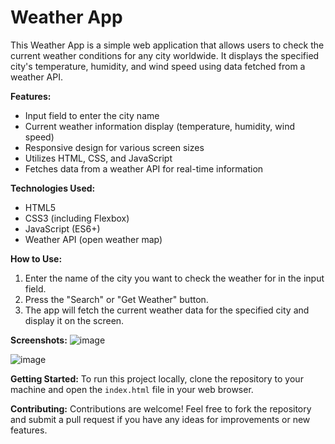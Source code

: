 # Weather App

This Weather App is a simple web application that allows users to check the current weather conditions for any city worldwide. It displays the specified city's temperature, humidity, and wind speed using data fetched from a weather API.

**Features:**
- Input field to enter the city name
- Current weather information display (temperature, humidity, wind speed)
- Responsive design for various screen sizes
- Utilizes HTML, CSS, and JavaScript
- Fetches data from a weather API for real-time information

**Technologies Used:**
- HTML5
- CSS3 (including Flexbox)
- JavaScript (ES6+)
- Weather API (open weather map)

**How to Use:**
1. Enter the name of the city you want to check the weather for in the input field.
2. Press the "Search" or "Get Weather" button.
3. The app will fetch the current weather data for the specified city and display it on the screen.

**Screenshots:**
![image](https://github.com/mayanksharma2427/weather-app/assets/72656130/cef03c70-7f12-4e5f-a990-88ef858f7374)

![image](https://github.com/mayanksharma2427/weather-app/assets/72656130/1066a02f-5f54-45b2-bd6b-95e373c9d16a)



**Getting Started:**
To run this project locally, clone the repository to your machine and open the `index.html` file in your web browser.

**Contributing:**
Contributions are welcome! Feel free to fork the repository and submit a pull request if you have any ideas for improvements or new features.
